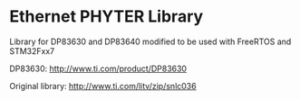 Ethernet PHYTER Library
======

Library for DP83630 and DP83640 modified to be used with FreeRTOS and STM32Fxx7


DP83630: http://www.ti.com/product/DP83630

Original library: http://www.ti.com/litv/zip/snlc036
